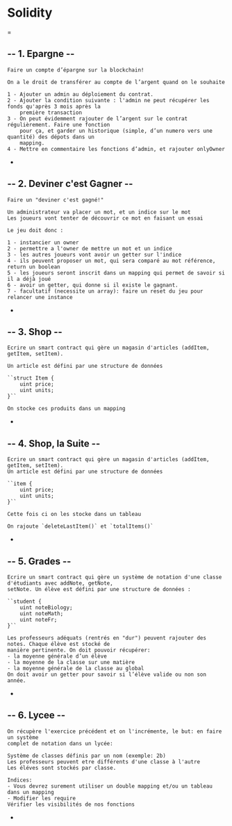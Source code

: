 # **Solidity**
= 
## -- 1. Epargne --

    Faire un compte d’épargne sur la blockchain!

    On a le droit de transférer au compte de l’argent quand on le souhaite

    1 - Ajouter un admin au déploiement du contrat.
    2 - Ajouter la condition suivante : l'admin ne peut récupérer les fonds qu'après 3 mois après la
        première transaction
    3 - On peut évidemment rajouter de l’argent sur le contrat régulièrement. Faire une fonction
        pour ça, et garder un historique (simple, d’un numero vers une quantité) des dépots dans un
        mapping.
    4 - Mettre en commentaire les fonctions d’admin, et rajouter onlyOwner

- 

## -- 2. Deviner c'est Gagner --

    Faire un "deviner c'est gagné!"

    Un administrateur va placer un mot, et un indice sur le mot
    Les joueurs vont tenter de découvrir ce mot en faisant un essai

    Le jeu doit donc :

    1 - instancier un owner
    2 - permettre a l'owner de mettre un mot et un indice
    3 - les autres joueurs vont avoir un getter sur l'indice
    4 - ils peuvent proposer un mot, qui sera comparé au mot référence, return un boolean
    5 - les joueurs seront inscrit dans un mapping qui permet de savoir si il a déjà joué
    6 - avoir un getter, qui donne si il existe le gagnant.
    7 - facultatif (necessite un array): faire un reset du jeu pour relancer une instance
- 

## -- 3. Shop --

    Ecrire un smart contract qui gère un magasin d'articles (addItem, getItem, setItem).

    Un article est défini par une structure de données
    
    ``struct Item {
        uint price;
        uint units;
    }``

    On stocke ces produits dans un mapping
- 

## -- 4. Shop, la Suite --

    Ecrire un smart contract qui gère un magasin d'articles (addItem, getItem, setItem).
    Un article est défini par une structure de données

    ``item {
        uint price;
        uint units;
    }``

    Cette fois ci on les stocke dans un tableau

    On rajoute `deleteLastItem()` et `totalItems()`
- 

## -- 5. Grades --

    Ecrire un smart contract qui gère un système de notation d'une classe d'étudiants avec addNote, getNote,
    setNote. Un élève est défini par une structure de données :

    ``student {
        uint noteBiology;
        uint noteMath;
        uint noteFr;
    }``

    Les professeurs adéquats (rentrés en "dur") peuvent rajouter des notes. Chaque élève est stocké de
    manière pertinente. On doit pouvoir récupérer:
    - la moyenne générale d’un élève
    - la moyenne de la classe sur une matière
    - la moyenne générale de la classe au global
    On doit avoir un getter pour savoir si l’élève valide ou non son année.
- 

## -- 6. Lycee --

    On récupère l'exercice précédent et on l'incrémente, le but: en faire un système
    complet de notation dans un lycée:

    Système de classes définis par un nom (exemple: 2b)
    Les professeurs peuvent etre différents d'une classe à l'autre
    Les éléves sont stockés par classe.

    Indices:
    - Vous devrez surement utiliser un double mapping et/ou un tableau dans un mapping
    - Modifier les require
    Vérifier les visibilités de nos fonctions
- 




